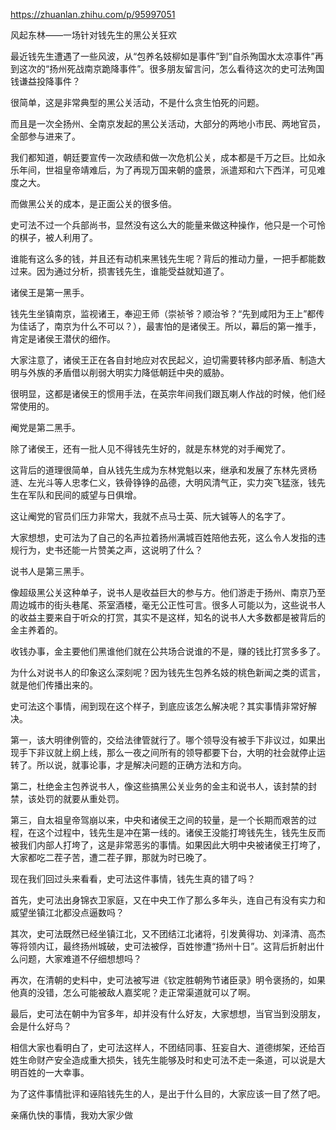 https://zhuanlan.zhihu.com/p/95997051

风起东林――一场针对钱先生的黑公关狂欢


最近钱先生遭遇了一些风波，从“包养名妓柳如是事件”到“自杀殉国水太凉事件”再到这次的“扬州死战南京跪降事件”。很多朋友留言问，怎么看待这次的史可法殉国钱谦益投降事件？


很简单，这是非常典型的黑公关活动，不是什么贪生怕死的问题。


而且是一次全扬州、全南京发起的黑公关活动，大部分的两地小市民、两地官员，全部参与进来了。


我们都知道，朝廷要宣传一次政绩和做一次危机公关，成本都是千万之巨。比如永乐年间，世祖皇帝靖难后，为了再现万国来朝的盛景，派遣郑和六下西洋，可见难度之大。


而做黑公关的成本，是正面公关的很多倍。


史可法不过一个兵部尚书，显然没有这么大的能量来做这种操作，他只是一个可怜的棋子，被人利用了。


谁能有这么多的钱，并且还有动机来黑钱先生呢？背后的推动力量，一把手都能数过来。因为通过分析，损害钱先生，谁能受益就知道了。


诸侯王是第一黑手。


钱先生坐镇南京，监视诸王，奉迎王师（崇祯爷？顺治爷？“先到咸阳为王上”都传为佳话了，南京为什么不可以？），最害怕的是诸侯王。所以，幕后的第一推手，肯定是诸侯王潜伏的细作。


大家注意了，诸侯王正在各自封地应对农民起义，迫切需要转移内部矛盾、制造大明与外族的矛盾借以削弱大明实力降低朝廷中央的威胁。


很明显，这都是诸侯王的惯用手法，在英宗年间我们跟瓦喇人作战的时候，他们经常使用的。


阉党是第二黑手。


除了诸侯王，还有一批人见不得钱先生好的，就是东林党的对手阉党了。


这背后的道理很简单，自从钱先生成为东林党魁以来，继承和发展了东林先贤杨涟、左光斗等人忠孝仁义，铁骨铮铮的品德，大明风清气正，实力突飞猛涨，钱先生在军队和民间的威望与日俱增。


这让阉党的官员们压力非常大，我就不点马士英、阮大铖等人的名字了。


大家想想，史可法为了自己的名声拉着扬州满城百姓陪他去死，这么令人发指的违规行为，史书还能一片赞美之声，这说明了什么？


说书人是第三黑手。


像超级黑公关这种单子，说书人是收益巨大的参与方。他们游走于扬州、南京乃至周边城市的街头巷尾、茶室酒楼，毫无公正性可言。很多人可能以为，这些说书人的收益主要来自于听众的打赏，其实不是这样，知名的说书人大多数都是被背后的金主养着的。


收钱办事，金主要他们黑谁他们就在公共场合说谁的不是，赚的钱比打赏多多了。


为什么对说书人的印象这么深刻呢？因为钱先生包养名妓的桃色新闻之类的谎言，就是他们传播出来的。


史可法这个事情，闹到现在这个样子，到底应该怎么解决呢？其实事情非常好解决。


第一，该大明律例管的，交给法律管就行了。哪个领导没有被手下非议过，如果出现手下非议就上纲上线，那么一夜之间所有的领导都要下台，大明的社会就停止运转了。所以说，就事论事，才是解决问题的正确方法和方向。


第二，杜绝金主包养说书人，像这些搞黑公关业务的金主和说书人，该封禁的封禁，该处罚的就要从重处罚。


第三，自太祖皇帝驾崩以来，中央和诸侯王之间的较量，是一个长期而艰苦的过程，在这个过程中，钱先生是冲在第一线的。诸侯王没能打垮钱先生，钱先生反而被我们内部人打垮了，这是非常恶劣的事情。如果因此大明中央被诸侯王打垮了，大家都吃二茬子苦，遭二茬子罪，那就为时已晚了。


现在我们回过头来看看，史可法这件事情，钱先生真的错了吗？


首先，史可法出身锦衣卫家庭，又在中央工作了那么多年头，连自己有没有实力和威望坐镇江北都没点逼数吗？


其次，史可法既然已经坐镇江北，又不团结江北诸将，引发黄得功、刘泽清、高杰等将领内讧，最终扬州城破，史可法被俘，百姓惨遭“扬州十日”。这背后折射出什么问题，大家难道不仔细想想吗？


再次，在清朝的史料中，史可法被写进《钦定胜朝殉节诸臣录》明令褒扬的，如果他真的没错，怎么可能被敌人嘉奖呢？走正常渠道就可以了啊。


最后，史可法在朝中为官多年，却并没有什么好友，大家想想，当官当到没朋友，会是什么好鸟？


相信大家也看明白了，史可法这样人，不团结同事、狂妄自大、道德绑架，还给百姓生命财产安全造成重大损失，钱先生能够及时和史可法不走一条道，可以说是大明百姓的一大幸事。


为了这件事情批评和诬陷钱先生的人，是出于什么目的，大家应该一目了然了吧。


亲痛仇快的事情，我劝大家少做
